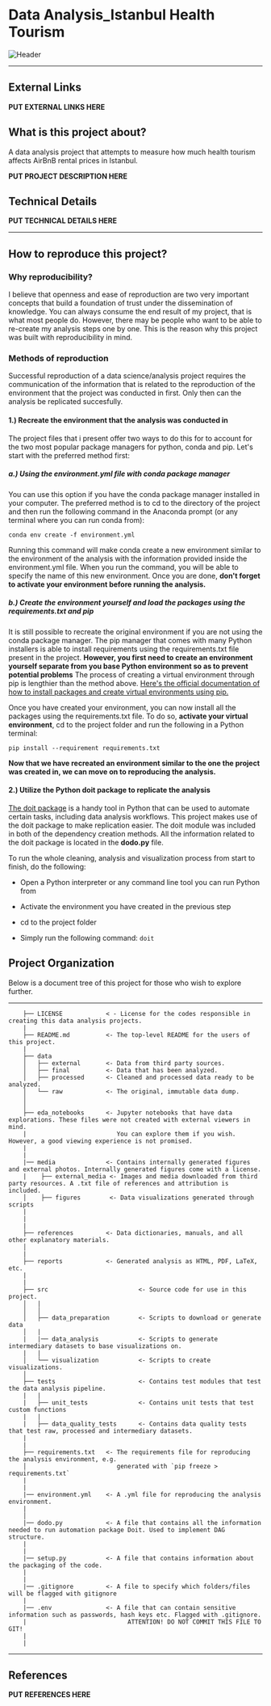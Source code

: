 # Data Analysis_Istanbul Health Tourism #

![Header]()

* * *

## External Links ##

**PUT EXTERNAL LINKS HERE**

## What is this project about? ##

A data analysis project that attempts to measure how much health tourism affects AirBnB rental prices in Istanbul.

**PUT PROJECT DESCRIPTION HERE**

## Technical Details ##

**PUT TECHNICAL DETAILS HERE**

* * *

## How to reproduce this project? ##

### Why reproducibility? ###

I believe that openness and ease of reproduction are two very important concepts that build a foundation of trust under the dissemination of knowledge. You can always consume the end result of my project, that is what most people do. However, there may be people who want to be able to re-create my analysis steps one by one. This is the reason why this project was built with reproducibility in mind.

### Methods of reproduction ###

Successful reproduction of a data science/analysis project requires the communication of the information that is related to the reproduction of the environment that the project was conducted in first. Only then can the analysis be replicated succesfully.  

#### 1.) Recreate the environment that the analysis was conducted in ####

The project files that i present offer two ways to do this for to account for the two most popular package managers for python, conda and pip. Let's start with the preferred method first:

##### a.) Using the environment.yml file with conda package manager #####

You can use this option if you have the conda package manager installed in your computer. The preferred method is to cd to the directory of the project and then run the following command in the Anaconda prompt (or any terminal where you can run conda from):

`conda env create -f environment.yml`

Running this command will make conda create a new environment similar to the environment of the analysis with the information provided inside the environment.yml file. When you run the command, you will be able to specify the name of this new environment. Once you are done, **don't forget to activate your environment before running the analysis.**

##### b.) Create the environment yourself and load the packages using the requirements.txt and pip #####

It is still possible to recreate the original environment if you are not using the conda package manager. The pip manager that comes with many Python installers is able to install requirements using the requirements.txt file present in the project. **However, you first need to create an environment yourself separate from you base Python environment so as to prevent potential problems** The process of creating a virtual environment through pip is lengthier than the method above. [Here's the official documentation of how to install packages and create virtual environments using pip.](https://packaging.python.org/guides/installing-using-pip-and-virtual-environments/)

Once you have created your environment, you can now install all the packages using the requirements.txt file. To do so, **activate your virtual environment**, cd to the project folder and run the following in a Python terminal:

`pip install --requirement requirements.txt`

**Now that we have recreated an environment similar to the one the project was created in, we can move on to reproducing the analysis.**

#### 2.) Utilize the Python doit package to replicate the analysis ####

[The doit package](https://pydoit.org/) is a handy tool in Python that can be used to automate certain tasks, including data analysis workflows. This project makes use of the doit package to make replication easier. The doit module was included in both of the dependency creation methods. All the information related to the doit package is located in the **dodo.py** file.

To run the whole cleaning, analysis and visualization process from start to finish, do the following:

* Open a Python interpreter or any command line tool you can run Python from

* Activate the environment you have created in the previous step

* cd to the project folder

* Simply run the following command: `doit`

## Project  Organization ##

Below is a document tree of this project for those who wish to explore further.

--------
```
    ├── LICENSE            < - License for the codes responsible in creating this data analysis projects.
    |
    ├── README.md          <- The top-level README for the users of this project.
    |
    ├── data
    │   ├── external       <- Data from third party sources.
    │   ├── final          <- Data that has been analyzed.
    │   ├── processed      <- Cleaned and processed data ready to be analyzed.
    │   └── raw            <- The original, immutable data dump.
    │
    │
    ├── eda_notebooks      <- Jupyter notebooks that have data explorations. These files were not created with external viewers in mind.
    |                         You can explore them if you wish. However, a good viewing experience is not promised.
    |
    |
    |── media              <- Contains internally generated figures and external photos. Internally generated figures come with a license.
    |    ├── external_media <- Images and media downloaded from third party resources. A .txt file of references and attribution is included.
    │    ├── figures        <- Data visualizations generated through scripts
    |                                             
    |
    |
    ├── references         <- Data dictionaries, manuals, and all other explanatory materials.
    │
    |
    ├── reports            <- Generated analysis as HTML, PDF, LaTeX, etc.
    |
    |
    ├── src                         <- Source code for use in this project.
    │   |
    │   │
    │   ├── data_preparation        <- Scripts to download or generate data
    │   |
    |   |── data_analysis           <- Scripts to generate intermediary datasets to base visualizations on.                           
    |   |   
    │   └── visualization           <- Scripts to create visualizations.
    │       
    ├── tests                       <- Contains test modules that test the data analysis pipeline.
    |   |
    |   ├── unit_tests              <- Contains unit tests that test custom functions
    |   |
    |   ├── data_quality_tests      <- Contains data quality tests that test raw, processed and intermediary datasets.
    |                        
    |
    ├── requirements.txt   <- The requirements file for reproducing the analysis environment, e.g.
    │                         generated with `pip freeze > requirements.txt`
    |
    |
    |── environment.yml    <- A .yml file for reproducing the analysis environment.
    |
    │
    |── dodo.py            <- A file that contains all the information needed to run automation package Doit. Used to implement DAG structure.
    |
    |
    |── setup.py           <- A file that contains information about the packaging of the code.
    |
    |
    |── .gitignore         <- A file to specify which folders/files will be flagged with gitignore
    |
    |── .env               <- A file that can contain sensitive information such as passwords, hash keys etc. Flagged with .gitignore.
    |                            ATTENTION! DO NOT COMMIT THIS FILE TO GIT!
    |
    |
```
--------

## References ##

**PUT REFERENCES HERE**


